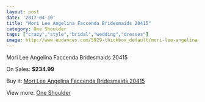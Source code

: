 ```yaml
---
layout: post
date: '2017-04-10'
title: "Mori Lee Angelina Faccenda Bridesmaids 20415"
category: One Shoulder
tags: ["crazy","style","bridal","wedding","dresses"]
image: http://www.eudances.com/5929-thickbox_default/mori-lee-angelina-faccenda-bridesmaids-20415.jpg
---
```

Mori Lee Angelina Faccenda Bridesmaids 20415

On Sales: **$234.99**
<a href="https://www.eudances.com/en/one-shoulder/2095-mori-lee-angelina-faccenda-bridesmaids-20415.html"><amp-img layout="responsive" width="600" height="600" src="//www.eudances.com/5929-thickbox_default/mori-lee-angelina-faccenda-bridesmaids-20415.jpg" alt="Mori Lee Angelina Faccenda Bridesmaids 20415 0" /></a>
<a href="https://www.eudances.com/en/one-shoulder/2095-mori-lee-angelina-faccenda-bridesmaids-20415.html"><amp-img layout="responsive" width="600" height="600" src="//www.eudances.com/5930-thickbox_default/mori-lee-angelina-faccenda-bridesmaids-20415.jpg" alt="Mori Lee Angelina Faccenda Bridesmaids 20415 1" /></a>

Buy it: [Mori Lee Angelina Faccenda Bridesmaids 20415](https://www.eudances.com/en/one-shoulder/2095-mori-lee-angelina-faccenda-bridesmaids-20415.html "Mori Lee Angelina Faccenda Bridesmaids 20415")

View more: [One Shoulder](https://www.eudances.com/en/23-one-shoulder "One Shoulder")